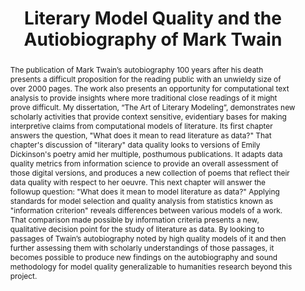 ---
pid: g2021armoza
done: true
title: Literary Model Quality and the Autiobiography of Mark Twain
category: Grad Fellowship Project
tags:
- text-analysis
cohort_year: '2021'
abstract: 'The publication of Mark Twain’s autobiography 100 years after his death
  presents a difficult proposition for the reading public with an unwieldy size of
  over 2000 pages. The work also presents an opportunity for computational text analysis
  to provide insights where more traditional close readings of it might prove difficult.
  My dissertation, “The Art of Literary Modeling”, demonstrates new scholarly activities
  that provide context sensitive, evidentiary bases for making interpretive claims
  from computational models of literature. Its first chapter answers the question,
  "What does it mean to read literature as data?" That chapter''s discussion of "literary"
  data quality looks to versions of Emily Dickinson''s poetry amid her multiple, posthumous
  publications. It adapts data quality metrics from information science to provide
  an overall assessment of those digital versions, and produces a new collection of
  poems that reflect their data quality with respect to her oeuvre. This next chapter
  will answer the followup question: "What does it mean to model literature as data?"
  Applying standards for model selection and quality analysis from statistics known
  as "information criterion" reveals differences between various models of a work.
  That comparison made possible by information criteria presents a new, qualitative
  decision point for the study of literature as data. By looking to passages of Twain’s
  autobiography noted by high quality models of it and then further assessing them
  with scholarly understandings of those passages, it becomes possible to produce
  new findings on the autobiography and sound methodology for model quality generalizable
  to humanities research beyond this project.'
pis:
- armoza
order: '021'
layout: project
---